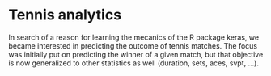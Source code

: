 # Tennis analytics

In search of a reason for learning the mecanics of the R package keras, we became interested in predicting the outcome of tennis matches. The focus was initially put on predicting the winner of a given match, but that objective is now generalized to other statistics as well (duration, sets, aces, svpt, ...). 


